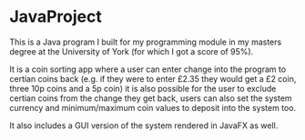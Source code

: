 # JavaProject
This is a Java program I built for my programming module in my masters degree at the University of York (for which I got a score of 95%).

It is a coin sorting app where a user can enter change into the program to certian coins back (e.g. if they were to enter £2.35 they would get a £2 coin, three 10p coins and a 5p coin) it is also possible for the user to exclude certian coins from the change they get back, users can also set the system currency and minimum/maximum coin values to deposit into the system too. 

It also includes a GUI version of the system rendered in JavaFX as well.
